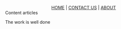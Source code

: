 <!DOCTYPE html>
<html>
    <head>
        <title>div group</title>
    </head>
    <body>
        <div id="Menu" align="middle">
        <a href="/index.htm">HOME</a> |
        <a href="/about/Contact_us.htm">CONTACT US</a> |
        <a href="/about/index.htm">ABOUT</a>
    </div>
    <div id="content" align="left" bgcolor="white"
    <h5>Content articles</h5>
    <p>The work is well done</p>
    </div>
    </body>
</html>
